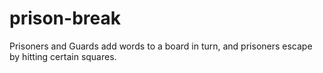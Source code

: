 # prison-break
Prisoners and Guards add words to a board in turn, and prisoners escape by hitting certain squares.
